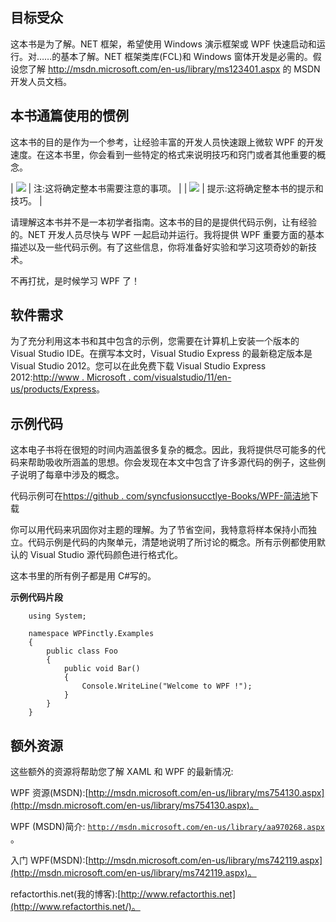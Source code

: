 ## 目标受众

这本书是为了解。NET 框架，希望使用 Windows 演示框架或 WPF 快速启动和运行。对……的基本了解。NET 框架类库(FCL)和 Windows 窗体开发是必需的。假设您了解 http://msdn.microsoft.com/en-us/library/ms123401.aspx 的 MSDN 开发人员文档。

## 本书通篇使用的惯例

这本书的目的是作为一个参考，让经验丰富的开发人员快速跟上微软 WPF 的开发速度。在这本书里，你会看到一些特定的格式来说明技巧和窍门或者其他重要的概念。

| ![](../Images/note.png) | 注:这将确定整本书需要注意的事项。 |
| ![](../Images/tip.png) | 提示:这将确定整本书的提示和技巧。 |

请理解这本书并不是一本初学者指南。这本书的目的是提供代码示例，让有经验的。NET 开发人员尽快与 WPF 一起启动并运行。我将提供 WPF 重要方面的基本描述以及一些代码示例。有了这些信息，你将准备好实验和学习这项奇妙的新技术。

不再打扰，是时候学习 WPF 了！

## 软件需求

为了充分利用这本书和其中包含的示例，您需要在计算机上安装一个版本的 Visual Studio IDE。在撰写本文时，Visual Studio Express 的最新稳定版本是 Visual Studio 2012。您可以在此免费下载 Visual Studio Express 2012:[http://www . Microsoft . com/visualstudio/11/en-us/products/Express](http://www.microsoft.com/visualstudio/11/en-us/products/express)。

## 示例代码

这本电子书将在很短的时间内涵盖很多复杂的概念。因此，我将提供尽可能多的代码来帮助吸收所涵盖的思想。你会发现在本文中包含了许多源代码的例子，这些例子说明了每章中涉及的概念。

代码示例可在[https://github . com/syncfusionsucctlye-Books/WPF-简洁地](https://github.com/SyncfusionSuccinctlyE-Books/WPF-Succinctly)下载

你可以用代码来巩固你对主题的理解。为了节省空间，我特意将样本保持小而独立。代码示例是代码的内聚单元，清楚地说明了所讨论的概念。所有示例都使用默认的 Visual Studio 源代码颜色进行格式化。

这本书里的所有例子都是用 C#写的。

**示例代码片段**

```
    using System;

    namespace WPFinctly.Examples
    {
        public class Foo
        {
            public void Bar()
            {
                Console.WriteLine("Welcome to WPF !");
            }
        }
    }

```

## 额外资源

这些额外的资源将帮助您了解 XAML 和 WPF 的最新情况:

WPF 资源(MSDN):[http://msdn.microsoft.com/en-us/library/ms754130.aspx](http://msdn.microsoft.com/en-us/library/ms754130.aspx)。

WPF (MSDN)简介: [`http://msdn.microsoft.com/en-us/library/aa970268.aspx`](http://msdn.microsoft.com/en-us/library/aa970268.aspx) 。

入门 WPF(MSDN):[http://msdn.microsoft.com/en-us/library/ms742119.aspx](http://msdn.microsoft.com/en-us/library/ms742119.aspx)。

refactorthis.net(我的博客):[http://www.refactorthis.net](http://www.refactorthis.net/)。